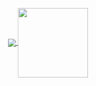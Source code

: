 
<p align="center">
  <a href="https://github.com/anuraghazra/github-readme-stats">
    <img
      align="center"     
      src="https://github-readme-stats.vercel.app/api/top-langs/?username=lpazzim&layout=compact"
    />
  </a>
  <a href="https://github.com/anuraghazra/github-readme-stats">
    <img
     align="center"
      height="140"
      src="https://github-readme-stats.vercel.app/api?username=lpazzim&count_private=true&show_icons=true&custom_title=Github%20Status&hide=issues"
    />
  </a>
</p>
